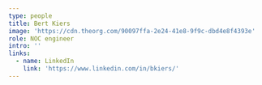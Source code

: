 ```yaml
---
type: people
title: Bert Kiers
image: 'https://cdn.theorg.com/90097ffa-2e24-41e8-9f9c-dbd4e8f4393e'
role: NOC engineer
intro: ''
links:
  - name: LinkedIn
    link: 'https://www.linkedin.com/in/bkiers/'
---
```


